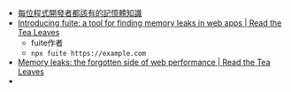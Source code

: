 * [每位程式開發者都該有的記憶體知識](https://sysprog21.github.io/cpumemory-zhtw/)
* [Introducing fuite: a tool for finding memory leaks in web apps | Read the Tea Leaves](https://nolanlawson.com/2021/12/17/introducing-fuite-a-tool-for-finding-memory-leaks-in-web-apps/)
	* fuite作者 
	* `npx fuite https://example.com`
* [Memory leaks: the forgotten side of web performance | Read the Tea Leaves](https://nolanlawson.com/2022/01/05/memory-leaks-the-forgotten-side-of-web-performance/)
* 